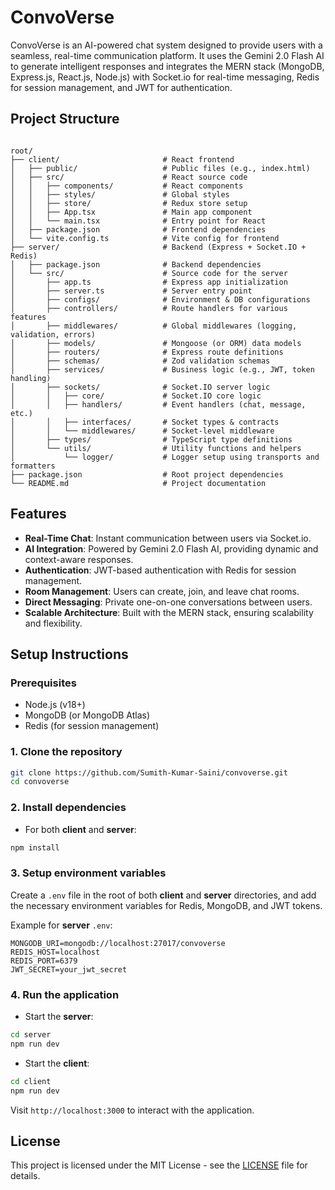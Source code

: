 # ConvoVerse

ConvoVerse is an AI-powered chat system designed to provide users with a seamless, real-time communication platform. It uses the Gemini 2.0 Flash AI to generate intelligent responses and integrates the MERN stack (MongoDB, Express.js, React.js, Node.js) with Socket.io for real-time messaging, Redis for session management, and JWT for authentication.

## Project Structure

```

root/
├── client/                       # React frontend
│   ├── public/                   # Public files (e.g., index.html)
│   ├── src/                      # React source code
│   │   ├── components/           # React components
│   │   ├── styles/               # Global styles
│   │   ├── store/                # Redux store setup
│   │   ├── App.tsx               # Main app component
│   │   └── main.tsx              # Entry point for React
│   ├── package.json              # Frontend dependencies
│   └── vite.config.ts            # Vite config for frontend
├── server/                       # Backend (Express + Socket.IO + Redis)
│   ├── package.json              # Backend dependencies
│   └── src/                      # Source code for the server
│       ├── app.ts                # Express app initialization
│       ├── server.ts             # Server entry point
│       ├── configs/              # Environment & DB configurations
│       ├── controllers/          # Route handlers for various features
│       ├── middlewares/          # Global middlewares (logging, validation, errors)
│       ├── models/               # Mongoose (or ORM) data models
│       ├── routers/              # Express route definitions
│       ├── schemas/              # Zod validation schemas
│       ├── services/             # Business logic (e.g., JWT, token handling)
│       ├── sockets/              # Socket.IO server logic
│       │   ├── core/             # Socket.IO core logic
│       │   ├── handlers/         # Event handlers (chat, message, etc.)
│       │   ├── interfaces/       # Socket types & contracts
│       │   └── middlewares/      # Socket-level middleware
│       ├── types/                # TypeScript type definitions
│       └── utils/                # Utility functions and helpers
│           └── logger/           # Logger setup using transports and formatters
├── package.json                  # Root project dependencies
└── README.md                     # Project documentation

```

## Features

- **Real-Time Chat**: Instant communication between users via Socket.io.
- **AI Integration**: Powered by Gemini 2.0 Flash AI, providing dynamic and context-aware responses.
- **Authentication**: JWT-based authentication with Redis for session management.
- **Room Management**: Users can create, join, and leave chat rooms.
- **Direct Messaging**: Private one-on-one conversations between users.
- **Scalable Architecture**: Built with the MERN stack, ensuring scalability and flexibility.

## Setup Instructions

### Prerequisites

- Node.js (v18+)
- MongoDB (or MongoDB Atlas)
- Redis (for session management)

### 1. Clone the repository

```bash
git clone https://github.com/Sumith-Kumar-Saini/convoverse.git
cd convoverse
````

### 2. Install dependencies

* For both **client** and **server**:

```bash
npm install
```

### 3. Setup environment variables

Create a `.env` file in the root of both **client** and **server** directories, and add the necessary environment variables for Redis, MongoDB, and JWT tokens.

Example for **server** `.env`:

```
MONGODB_URI=mongodb://localhost:27017/convoverse
REDIS_HOST=localhost
REDIS_PORT=6379
JWT_SECRET=your_jwt_secret
```

### 4. Run the application

* Start the **server**:

```bash
cd server
npm run dev
```

* Start the **client**:

```bash
cd client
npm run dev
```

Visit `http://localhost:3000` to interact with the application.

## License

This project is licensed under the MIT License - see the [LICENSE](LICENSE) file for details.

